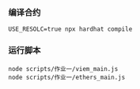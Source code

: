 ### 编译合约

```shell
USE_RESOLC=true npx hardhat compile
```

### 运行脚本

```shell
node scripts/作业一/viem_main.js
node scripts/作业一/ethers_main.js
```
